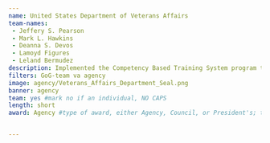 ```yaml
---
name: United States Department of Veterans Affairs
team-names: 
 - Jeffery S. Pearson
 - Mark L. Hawkins
 - Deanna S. Devos
 - Lamoyd Figures
 - Leland Bermudez
description: Implemented the Competency Based Training System program to transform the way vocational rehab counselors demonstrate proficiency in job skills. This system eliminated inefficiency while increasing the time available for direct service to Veterans.
filters: GoG-team va agency
image: agency/Veterans_Affairs_Department_Seal.png
banner: agency
team: yes #mark no if an individual, NO CAPS 
length: short
award: Agency #type of award, either Agency, Council, or President's; this is case sensitive so make sure to match the options listed exactly. This section generates the format of the card


---
```

